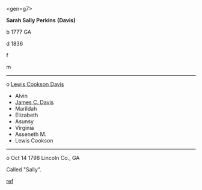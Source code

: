<gen=g7>

<b>Sarah Sally Perkins</b> <b>(Davis)</b>

b 1777 GA

d 1836

f

m

<hr>

o [Lewis Cookson Davis](../g7/lewis_cookson_davis.md)

- Alvin
- [James C. Davis](../g6/james_c_davis.md)
- Marildah
- Elizabeth
- Asunsy
- Virginia
- Asseneth M.
- Lewis Cookson

<hr>

o Oct 14 1798 Lincoln Co., GA

Called "Sally".

[ref](http://genweb.jrac.com/genweb.php?DB=gwdb33&ID=I5866&query=li)